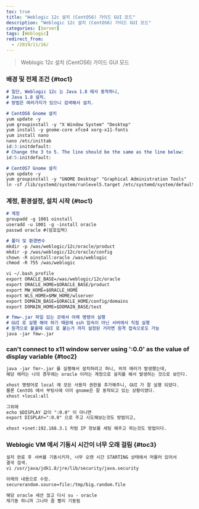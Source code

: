 ```yaml
---
toc: true
title: "Weblogic 12c 설치 (CentOS6) 가이드 GUI 모드"
description: "Weblogic 12c 설치 (CentOS6) 가이드 GUI 모드"
categories: [Server]
tags: [Weblogic]
redirect_from:
  - /2019/11/16/
---
```


> Weblogic 12c 설치 (CentOS6) 가이드 GUI 모드

### 배경 및 전제 조건 {#toc1}

```md
# 일단, Weblogic 12c 는 Java 1.8 에서 동작하니, 
# Java 1.8 설치.
# 방법은 여러가지가 있으니 검색해서 설치.

# CentOS6 Gnome 설치
yum update -y
yum groupinstall -y "X Window System" "Desktop"
yum install -y gnome-core xfce4 xorg-x11-fonts
yum install nano
nano /etc/inittab
id:3:initdefault:
# Change the 3 to 5. The line should be the same as the line below:
id:5:initdefault:

# CentOS7 Gnome 설치
yum update -y
yum groupinstall -y "GNOME Desktop" "Graphical Administration Tools"
ln -sf /lib/systemd/system/runlevel5.target /etc/systemd/system/default.target
```

### 계정, 환경설정, 설치 시작 {#toc1}
```md
# 계정
groupadd -g 1001 oinstall
useradd -u 1001 -g -install oracle
passwd oracle #(암호입력)

# 폴더 및 환경변수
mkdir -p /was/weblogic/12c/oracle/product
mkdir -p /was/weblogic/12c/oracle/config
chown -R oinstall:oracle /was/weblogic
chmod -R 755 /was/weblogic

vi ~/.bash_profile
export ORACLE_BASE=/was/weblogic/12c/oracle
export ORACLE_HOME=$ORACLE_BASE/product
export MW_HOME=$ORACLE_HOME
export WLS_HOME=$MW_HOME/wlserver
export DOMAIN_BASE=$ORACLE_HOME/config/domains
export DOMAIN_HOME=$DOMAIN_BASE/test

# fmw~.jar 파일 있는 곳에서 아래 명령어 실행
# GUI 로 실행 해야 하기 때문에 ssh 접속이 아닌 서버에서 직점 실행
# 원격으로 붙을때 GUI 로 붙는거 까지 설정된 거라면 원격 접속으로도 가능
java -jar fmw~.jar 

```

### can't connect to x11 window server using ':0.0' as the value of display variable {#toc2}

```md
java -jar fmr~.jar 를 실행해서 설치하려고 하니, 위의 에러가 발생했는데,
해당 에러는 나의 경우에는 oracle 이라는 계정으로 설치를 해서 발생하는 것으로 보인다.

xhost 명령어로 local 에 모든 사용자 권한을 추가해주니, GUI 가 잘 실행 되었다.
물론 CentOS 에서 부팅시에 이미 gnome은 잘 동작되고 있는 상황이였다.
xhost +local:all

그외에 
echo $DISPLAY 값이 ":0.0" 이 아니면 
export DISPLAY=":0.0" 으로 주고 시도해보는것도 방법이고,

xhost +inet:192.168.3.1 처럼 IP 정보를 세팅 해주고 하는것도 방법이다.
```

### Weblogic VM 에서 기동시 시간이 너무 오래 걸림 {#toc3}

```md
설치 완료 후 서버를 기동시키자, 너무 오랜 시간 STARTING 상태에서 머물러 있어서
결국 검색.
vi /usr/java/jdk1.8/jre/lib/security/java.security

아래의 내용으로 수정.
securerandom.source=file:/tmp/big.random.file

해당 oracle 세션 끊고 다시 su - oracle
재기동 하니까 그나마 좀 빨리 기동됨
```

[^1]: This is a footnote.

[kramdown]: https://kramdown.gettalong.org/
[My Blog]: https://marindie.github.io


